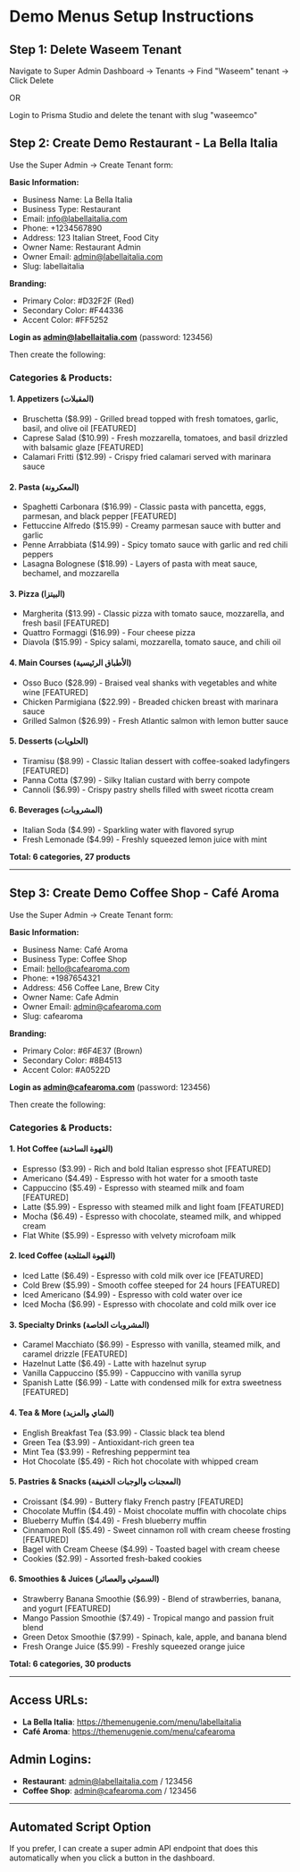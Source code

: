 # Demo Menus Setup Instructions

## Step 1: Delete Waseem Tenant

Navigate to Super Admin Dashboard → Tenants → Find "Waseem" tenant → Click Delete

OR

Login to Prisma Studio and delete the tenant with slug "waseemco"

## Step 2: Create Demo Restaurant - La Bella Italia

Use the Super Admin → Create Tenant form:

**Basic Information:**
- Business Name: La Bella Italia
- Business Type: Restaurant
- Email: info@labellaitalia.com
- Phone: +1234567890
- Address: 123 Italian Street, Food City
- Owner Name: Restaurant Admin
- Owner Email: admin@labellaitalia.com
- Slug: labellaitalia

**Branding:**
- Primary Color: #D32F2F (Red)
- Secondary Color: #F44336
- Accent Color: #FF5252

**Login as admin@labellaitalia.com** (password: 123456)

Then create the following:

### Categories & Products:

#### 1. Appetizers (المقبلات)
- Bruschetta ($8.99) - Grilled bread topped with fresh tomatoes, garlic, basil, and olive oil [FEATURED]
- Caprese Salad ($10.99) - Fresh mozzarella, tomatoes, and basil drizzled with balsamic glaze [FEATURED]
- Calamari Fritti ($12.99) - Crispy fried calamari served with marinara sauce

#### 2. Pasta (المعكرونة)
- Spaghetti Carbonara ($16.99) - Classic pasta with pancetta, eggs, parmesan, and black pepper [FEATURED]
- Fettuccine Alfredo ($15.99) - Creamy parmesan sauce with butter and garlic
- Penne Arrabbiata ($14.99) - Spicy tomato sauce with garlic and red chili peppers
- Lasagna Bolognese ($18.99) - Layers of pasta with meat sauce, bechamel, and mozzarella

#### 3. Pizza (البيتزا)
- Margherita ($13.99) - Classic pizza with tomato sauce, mozzarella, and fresh basil [FEATURED]
- Quattro Formaggi ($16.99) - Four cheese pizza
- Diavola ($15.99) - Spicy salami, mozzarella, tomato sauce, and chili oil

#### 4. Main Courses (الأطباق الرئيسية)
- Osso Buco ($28.99) - Braised veal shanks with vegetables and white wine [FEATURED]
- Chicken Parmigiana ($22.99) - Breaded chicken breast with marinara sauce
- Grilled Salmon ($26.99) - Fresh Atlantic salmon with lemon butter sauce

#### 5. Desserts (الحلويات)
- Tiramisu ($8.99) - Classic Italian dessert with coffee-soaked ladyfingers [FEATURED]
- Panna Cotta ($7.99) - Silky Italian custard with berry compote
- Cannoli ($6.99) - Crispy pastry shells filled with sweet ricotta cream

#### 6. Beverages (المشروبات)
- Italian Soda ($4.99) - Sparkling water with flavored syrup
- Fresh Lemonade ($4.99) - Freshly squeezed lemon juice with mint

**Total: 6 categories, 27 products**

---

## Step 3: Create Demo Coffee Shop - Café Aroma

Use the Super Admin → Create Tenant form:

**Basic Information:**
- Business Name: Café Aroma
- Business Type: Coffee Shop
- Email: hello@cafearoma.com
- Phone: +1987654321
- Address: 456 Coffee Lane, Brew City
- Owner Name: Cafe Admin
- Owner Email: admin@cafearoma.com
- Slug: cafearoma

**Branding:**
- Primary Color: #6F4E37 (Brown)
- Secondary Color: #8B4513
- Accent Color: #A0522D

**Login as admin@cafearoma.com** (password: 123456)

Then create the following:

### Categories & Products:

#### 1. Hot Coffee (القهوة الساخنة)
- Espresso ($3.99) - Rich and bold Italian espresso shot [FEATURED]
- Americano ($4.49) - Espresso with hot water for a smooth taste
- Cappuccino ($5.49) - Espresso with steamed milk and foam [FEATURED]
- Latte ($5.99) - Espresso with steamed milk and light foam [FEATURED]
- Mocha ($6.49) - Espresso with chocolate, steamed milk, and whipped cream
- Flat White ($5.99) - Espresso with velvety microfoam milk

#### 2. Iced Coffee (القهوة المثلجة)
- Iced Latte ($6.49) - Espresso with cold milk over ice [FEATURED]
- Cold Brew ($5.99) - Smooth coffee steeped for 24 hours [FEATURED]
- Iced Americano ($4.99) - Espresso with cold water over ice
- Iced Mocha ($6.99) - Espresso with chocolate and cold milk over ice

#### 3. Specialty Drinks (المشروبات الخاصة)
- Caramel Macchiato ($6.99) - Espresso with vanilla, steamed milk, and caramel drizzle [FEATURED]
- Hazelnut Latte ($6.49) - Latte with hazelnut syrup
- Vanilla Cappuccino ($5.99) - Cappuccino with vanilla syrup
- Spanish Latte ($6.99) - Latte with condensed milk for extra sweetness [FEATURED]

#### 4. Tea & More (الشاي والمزيد)
- English Breakfast Tea ($3.99) - Classic black tea blend
- Green Tea ($3.99) - Antioxidant-rich green tea
- Mint Tea ($3.99) - Refreshing peppermint tea
- Hot Chocolate ($5.49) - Rich hot chocolate with whipped cream

#### 5. Pastries & Snacks (المعجنات والوجبات الخفيفة)
- Croissant ($4.99) - Buttery flaky French pastry [FEATURED]
- Chocolate Muffin ($4.49) - Moist chocolate muffin with chocolate chips
- Blueberry Muffin ($4.49) - Fresh blueberry muffin
- Cinnamon Roll ($5.49) - Sweet cinnamon roll with cream cheese frosting [FEATURED]
- Bagel with Cream Cheese ($4.99) - Toasted bagel with cream cheese
- Cookies ($2.99) - Assorted fresh-baked cookies

#### 6. Smoothies & Juices (السموثي والعصائر)
- Strawberry Banana Smoothie ($6.99) - Blend of strawberries, banana, and yogurt [FEATURED]
- Mango Passion Smoothie ($7.49) - Tropical mango and passion fruit blend
- Green Detox Smoothie ($7.99) - Spinach, kale, apple, and banana blend
- Fresh Orange Juice ($5.99) - Freshly squeezed orange juice

**Total: 6 categories, 30 products**

---

## Access URLs:

- **La Bella Italia**: https://themenugenie.com/menu/labellaitalia
- **Café Aroma**: https://themenugenie.com/menu/cafearoma

## Admin Logins:

- **Restaurant**: admin@labellaitalia.com / 123456
- **Coffee Shop**: admin@cafearoma.com / 123456

---

## Automated Script Option

If you prefer, I can create a super admin API endpoint that does this automatically when you click a button in the dashboard.
